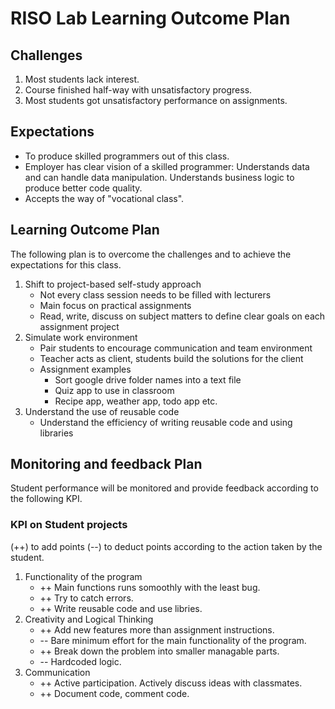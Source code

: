 # RISO Lab Learning Outcome Plan

## Challenges

1. Most students lack interest.
2. Course finished half-way with unsatisfactory progress.
3. Most students got unsatisfactory performance on assignments.

## Expectations

- To produce skilled programmers out of this class.
- Employer has clear vision of a skilled programmer:
    Understands data and can handle data manipulation.
    Understands business logic to produce better code quality.
- Accepts the way of "vocational class".

## Learning Outcome Plan

The following plan is to overcome the challenges and to achieve the expectations for this class.

1. Shift to project-based self-study approach
    - Not every class session needs to be filled with lecturers
    - Main focus on practical assignments
    - Read, write, discuss on subject matters to define clear goals on each assignment project
2. Simulate work environment
    - Pair students to encourage communication and team environment
    - Teacher acts as client, students build the solutions for the client
    - Assignment examples
        - Sort google drive folder names into a text file
        - Quiz app to use in classroom
        - Recipe app, weather app, todo app etc.
3. Understand the use of reusable code
    - Understand the efficiency of writing reusable code and using libraries

## Monitoring and feedback Plan

Student performance will be monitored and provide feedback according to the following KPI.

### KPI on Student projects

(++) to add points (--) to deduct points according to the action taken by the student.

1. Functionality of the program
    - ++ Main functions runs somoothly with the least bug.
    - ++ Try to catch errors.
    - ++ Write reusable code and use libries.
2. Creativity and Logical Thinking
    - ++ Add new features more than assignment instructions.
    - -- Bare minimum effort for the main functionality of the program.
    - ++ Break down the problem into smaller managable parts.
    - -- Hardcoded logic.
3. Communication
    - ++ Active participation. Actively discuss ideas with classmates.
    - ++ Document code, comment code.

